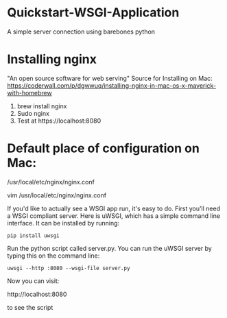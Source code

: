 # Quickstart-WSGI-Application
A simple server connection using barebones python
# Installing nginx

"An open source software for web serving"
Source for Installing on Mac:
https://coderwall.com/p/dgwwuq/installing-nginx-in-mac-os-x-maverick-with-homebrew

1. brew install nginx
2. Sudo nginx
3. Test at https://localhost:8080
# Default place of configuration on Mac: 

/usr/local/etc/nginx/nginx.conf

vim /usr/local/etc/nginx/nginx.conf

If you'd like to actually see a WSGI app run, it's easy to do. First you'll need a WSGI compliant server. Here is 
uWSGI, which has a simple command line interface. It can be installed by running: 

`pip install uwsgi`

Run the python script called server.py. You can run the uWSGI server by typing this on the command line:

`uwsgi --http :8080 --wsgi-file server.py`

Now you can visit: 

http://localhost:8080

to see the script
